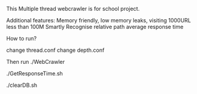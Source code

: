 This Multiple thread webcrawler is for school project. 

Additional features:
Memory friendly, low memory leaks, visiting 1000URL less than 100M
Smartly Recognise relative path
average response time

How to run?

change thread.conf
change depth.conf

Then run ./WebCrawler

./GetResponseTime.sh

./clearDB.sh
